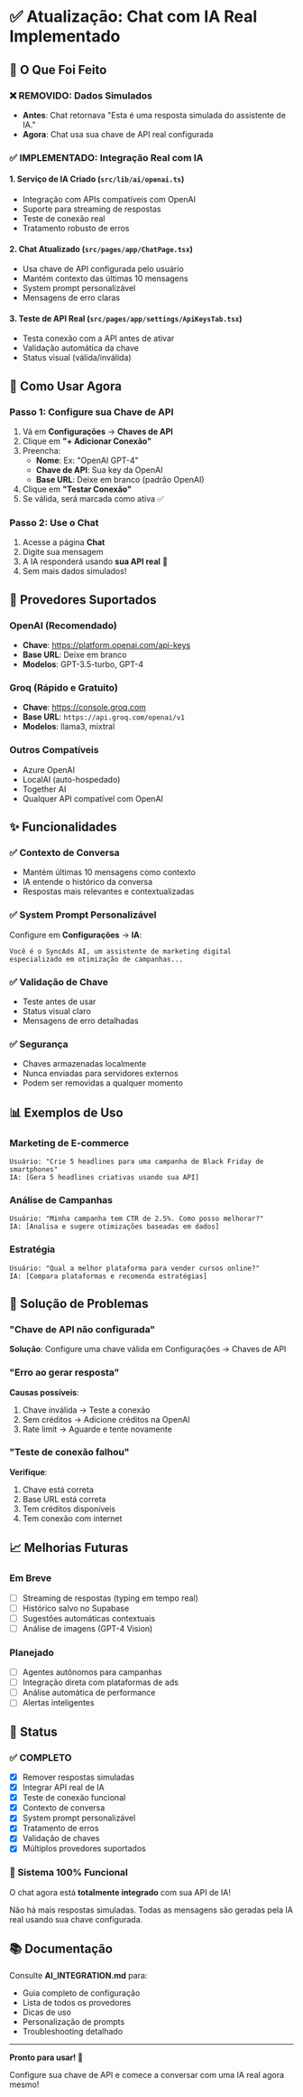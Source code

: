 # ✅ Atualização: Chat com IA Real Implementado

## 🎉 O Que Foi Feito

### ❌ REMOVIDO: Dados Simulados
- **Antes**: Chat retornava "Esta é uma resposta simulada do assistente de IA."
- **Agora**: Chat usa sua chave de API real configurada

### ✅ IMPLEMENTADO: Integração Real com IA

#### 1. Serviço de IA Criado (`src/lib/ai/openai.ts`)
- Integração com APIs compatíveis com OpenAI
- Suporte para streaming de respostas
- Teste de conexão real
- Tratamento robusto de erros

#### 2. Chat Atualizado (`src/pages/app/ChatPage.tsx`)
- Usa chave de API configurada pelo usuário
- Mantém contexto das últimas 10 mensagens
- System prompt personalizável
- Mensagens de erro claras

#### 3. Teste de API Real (`src/pages/app/settings/ApiKeysTab.tsx`)
- Testa conexão com a API antes de ativar
- Validação automática da chave
- Status visual (válida/inválida)

## 🚀 Como Usar Agora

### Passo 1: Configure sua Chave de API
1. Vá em **Configurações** → **Chaves de API**
2. Clique em **"+ Adicionar Conexão"**
3. Preencha:
   - **Nome**: Ex: "OpenAI GPT-4"
   - **Chave de API**: Sua key da OpenAI
   - **Base URL**: Deixe em branco (padrão OpenAI)
4. Clique em **"Testar Conexão"**
5. Se válida, será marcada como ativa ✅

### Passo 2: Use o Chat
1. Acesse a página **Chat**
2. Digite sua mensagem
3. A IA responderá usando **sua API real** 🤖
4. Sem mais dados simulados!

## 🔑 Provedores Suportados

### OpenAI (Recomendado)
- **Chave**: https://platform.openai.com/api-keys
- **Base URL**: Deixe em branco
- **Modelos**: GPT-3.5-turbo, GPT-4

### Groq (Rápido e Gratuito)
- **Chave**: https://console.groq.com
- **Base URL**: `https://api.groq.com/openai/v1`
- **Modelos**: llama3, mixtral

### Outros Compatíveis
- Azure OpenAI
- LocalAI (auto-hospedado)
- Together AI
- Qualquer API compatível com OpenAI

## ✨ Funcionalidades

### ✅ Contexto de Conversa
- Mantém últimas 10 mensagens como contexto
- IA entende o histórico da conversa
- Respostas mais relevantes e contextualizadas

### ✅ System Prompt Personalizável
Configure em **Configurações** → **IA**:
```
Você é o SyncAds AI, um assistente de marketing digital 
especializado em otimização de campanhas...
```

### ✅ Validação de Chave
- Teste antes de usar
- Status visual claro
- Mensagens de erro detalhadas

### ✅ Segurança
- Chaves armazenadas localmente
- Nunca enviadas para servidores externos
- Podem ser removidas a qualquer momento

## 📊 Exemplos de Uso

### Marketing de E-commerce
```
Usuário: "Crie 5 headlines para uma campanha de Black Friday de smartphones"
IA: [Gera 5 headlines criativas usando sua API]
```

### Análise de Campanhas
```
Usuário: "Minha campanha tem CTR de 2.5%. Como posso melhorar?"
IA: [Analisa e sugere otimizações baseadas em dados]
```

### Estratégia
```
Usuário: "Qual a melhor plataforma para vender cursos online?"
IA: [Compara plataformas e recomenda estratégias]
```

## 🔧 Solução de Problemas

### "Chave de API não configurada"
**Solução**: Configure uma chave válida em Configurações → Chaves de API

### "Erro ao gerar resposta"
**Causas possíveis**:
1. Chave inválida → Teste a conexão
2. Sem créditos → Adicione créditos na OpenAI
3. Rate limit → Aguarde e tente novamente

### "Teste de conexão falhou"
**Verifique**:
1. Chave está correta
2. Base URL está correta
3. Tem créditos disponíveis
4. Tem conexão com internet

## 📈 Melhorias Futuras

### Em Breve
- [ ] Streaming de respostas (typing em tempo real)
- [ ] Histórico salvo no Supabase
- [ ] Sugestões automáticas contextuais
- [ ] Análise de imagens (GPT-4 Vision)

### Planejado
- [ ] Agentes autônomos para campanhas
- [ ] Integração direta com plataformas de ads
- [ ] Análise automática de performance
- [ ] Alertas inteligentes

## 🎯 Status

### ✅ COMPLETO
- [x] Remover respostas simuladas
- [x] Integrar API real de IA
- [x] Teste de conexão funcional
- [x] Contexto de conversa
- [x] System prompt personalizável
- [x] Tratamento de erros
- [x] Validação de chaves
- [x] Múltiplos provedores suportados

### 🚀 Sistema 100% Funcional

O chat agora está **totalmente integrado** com sua API de IA!

Não há mais respostas simuladas. Todas as mensagens são geradas pela IA real usando sua chave configurada.

## 📚 Documentação

Consulte **AI_INTEGRATION.md** para:
- Guia completo de configuração
- Lista de todos os provedores
- Dicas de uso
- Personalização de prompts
- Troubleshooting detalhado

---

**Pronto para usar! 🎉**

Configure sua chave de API e comece a conversar com uma IA real agora mesmo!
